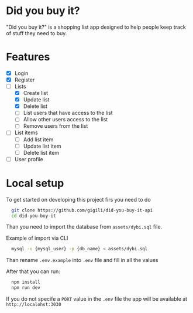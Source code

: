 # Did you buy it?

"Did you buy it?" is a shopping list app designed to help people keep track of stuff they need to buy. 

# Features
  * [x] Login
  * [x] Register 
  * [ ] Lists
    * [x] Create list
    * [x] Update list
    * [x] Delete list
    * [ ] List users that have access to the list
    * [ ] Allow other users access to the list
    * [ ] Remove users from the list
  * [ ] List items
    * [ ] Add list item
    * [ ] Update list item
    * [ ] Delete list item
  * [ ] User profile

# Local setup

To get started on developing this project firs you need to do

```sh
  git clone https://github.com/gigili/did-you-buy-it-api
  cd did-you-buy-it
```

Than you need to import the database from `assets/dybi.sql` file.

Example of import via CLI
```sh
  mysql -u {mysql_user} -p {db_name} < assets/dybi.sql
```

Than rename `.env.example` into `.env` file and fill in all the values

After that you can run:

```sh
  npm install
  npm run dev
```

If you do not specife a `PORT` value in the `.env` file the app will be available at `http://localohst:3030`
